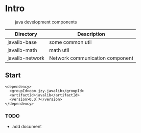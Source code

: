 # Intro

&emsp;&emsp; java development components

| Directory	      | Description                     |
|-----------------|---------------------------------|
| javalib-base    | some common util                |
| javalib-math    | math util                       |
| javalib-network | Network communication component |

## Start

    <dependency>
      <groupId>com.jzy.javalib</groupId>
      <artifactId>javalib</artifactId>
      <version>0.0.7</version>
    </dependency>

### TODO

* add document
